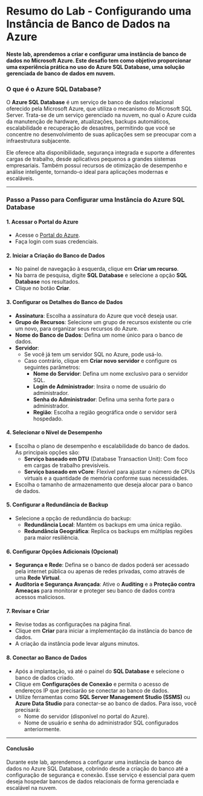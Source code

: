 # Resumo do Lab - Configurando uma Instância de Banco de Dados na Azure
#### Neste lab, aprendemos a criar e configurar uma instância de banco de dados no Microsoft Azure. Este desafio tem como objetivo proporcionar uma experiência prática no uso do Azure SQL Database, uma solução gerenciada de banco de dados em nuvem.


### O que é o Azure SQL Database?

O **Azure SQL Database** é um serviço de banco de dados relacional oferecido pela Microsoft Azure, que utiliza o mecanismo do Microsoft SQL Server. Trata-se de um serviço gerenciado na nuvem, no qual o Azure cuida da manutenção de hardware, atualizações, backups automáticos, escalabilidade e recuperação de desastres, permitindo que você se concentre no desenvolvimento de suas aplicações sem se preocupar com a infraestrutura subjacente.

Ele oferece alta disponibilidade, segurança integrada e suporte a diferentes cargas de trabalho, desde aplicativos pequenos a grandes sistemas empresariais. Também possui recursos de otimização de desempenho e análise inteligente, tornando-o ideal para aplicações modernas e escaláveis.

---

### Passo a Passo para Configurar uma Instância do Azure SQL Database

#### 1. **Acessar o Portal do Azure**
   - Acesse o [Portal do Azure](https://portal.azure.com/).
   - Faça login com suas credenciais.

#### 2. **Iniciar a Criação do Banco de Dados**
   - No painel de navegação à esquerda, clique em **Criar um recurso**.
   - Na barra de pesquisa, digite **SQL Database** e selecione a opção **SQL Database** nos resultados.
   - Clique no botão **Criar**.

#### 3. **Configurar os Detalhes do Banco de Dados**
   - **Assinatura**: Escolha a assinatura do Azure que você deseja usar.
   - **Grupo de Recursos**: Selecione um grupo de recursos existente ou crie um novo, para organizar seus recursos do Azure.
   - **Nome do Banco de Dados**: Defina um nome único para o banco de dados.
   - **Servidor**: 
     - Se você já tem um servidor SQL no Azure, pode usá-lo.
     - Caso contrário, clique em **Criar novo servidor** e configure os seguintes parâmetros:
       - **Nome do Servidor**: Defina um nome exclusivo para o servidor SQL.
       - **Login de Administrador**: Insira o nome de usuário do administrador.
       - **Senha do Administrador**: Defina uma senha forte para o administrador.
       - **Região**: Escolha a região geográfica onde o servidor será hospedado.

#### 4. **Selecionar o Nível de Desempenho**
   - Escolha o plano de desempenho e escalabilidade do banco de dados. As principais opções são:
     - **Serviço baseado em DTU** (Database Transaction Unit): Com foco em cargas de trabalho previsíveis.
     - **Serviço baseado em vCore**: Flexível para ajustar o número de CPUs virtuais e a quantidade de memória conforme suas necessidades.
   - Escolha o tamanho de armazenamento que deseja alocar para o banco de dados.

#### 5. **Configurar a Redundância de Backup**
   - Selecione a opção de redundância do backup:
     - **Redundância Local**: Mantém os backups em uma única região.
     - **Redundância Geográfica**: Replica os backups em múltiplas regiões para maior resiliência.

#### 6. **Configurar Opções Adicionais (Opcional)**
   - **Segurança e Rede**: Defina se o banco de dados poderá ser acessado pela internet pública ou apenas de redes privadas, como através de uma **Rede Virtual**.
   - **Auditoria e Segurança Avançada**: Ative o **Auditing** e a **Proteção contra Ameaças** para monitorar e proteger seu banco de dados contra acessos maliciosos.

#### 7. **Revisar e Criar**
   - Revise todas as configurações na página final.
   - Clique em **Criar** para iniciar a implementação da instância do banco de dados.
   - A criação da instância pode levar alguns minutos.

#### 8. **Conectar ao Banco de Dados**
   - Após a implantação, vá até o painel do **SQL Database** e selecione o banco de dados criado.
   - Clique em **Configurações de Conexão** e permita o acesso de endereços IP que precisarão se conectar ao banco de dados.
   - Utilize ferramentas como **SQL Server Management Studio (SSMS)** ou **Azure Data Studio** para conectar-se ao banco de dados. Para isso, você precisará:
     - Nome do servidor (disponível no portal do Azure).
     - Nome de usuário e senha do administrador SQL configurados anteriormente.

---

#### Conclusão
Durante este lab, aprendemos a configurar uma instância de banco de dados no Azure SQL Database, cobrindo desde a criação do banco até a configuração de segurança e conexão. Esse serviço é essencial para quem deseja hospedar bancos de dados relacionais de forma gerenciada e escalável na nuvem.
